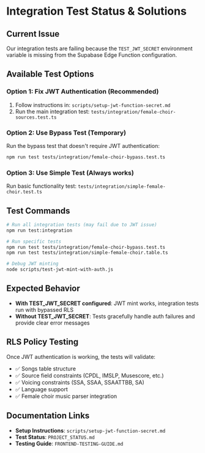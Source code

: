 # Integration Test Status & Solutions

## Current Issue
Our integration tests are failing because the `TEST_JWT_SECRET` environment variable is missing from the Supabase Edge Function configuration.

## Available Test Options

### Option 1: Fix JWT Authentication (Recommended)
1. Follow instructions in: `scripts/setup-jwt-function-secret.md`
2. Run the main integration test: `tests/integration/female-choir-sources.test.ts`

### Option 2: Use Bypass Test (Temporary)
Run the bypass test that doesn't require JWT authentication:
```bash
npm run test tests/integration/female-choir-bypass.test.ts
```

### Option 3: Use Simple Test (Always works)
Run basic functionality test: `tests/integration/simple-female-choir.test.ts`

## Test Commands

```bash
# Run all integration tests (may fail due to JWT issue)
npm run test:integration

# Run specific tests
npm run test tests/integration/female-choir-bypass.test.ts
npm run test tests/integration/simple-female-choir.table.ts

# Debug JWT minting
node scripts/test-jwt-mint-with-auth.js
```

## Expected Behavior

- **With TEST_JWT_SECRET configured**: JWT mint works, integration tests run with bypassed RLS
- **Without TEST_JWT_SECRET**: Tests gracefully handle auth failures and provide clear error messages

## RLS Policy Testing

Once JWT authentication is working, the tests will validate:
- ✅ Songs table structure
- ✅ Source field constraints (CPDL, IMSLP, Musescore, etc.)
- ✅ Voicing constraints (SSA, SSAA, SSAATTBB, SA)
- ✅ Language support
- ✅ Female choir music parser integration

## Documentation Links

- **Setup Instructions**: `scripts/setup-jwt-function-secret.md`
- **Test Status**: `PROJECT_STATUS.md`
- **Testing Guide**: `FRONTEND-TESTING-GUIDE.md`
